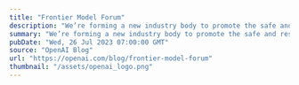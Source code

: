 ```yaml
---
title: "Frontier Model Forum"
description: "We’re forming a new industry body to promote the safe and responsible development of frontier AI systems: advancing AI safety research, identifying best practices and standards, and facilitating information sharing among policymakers and industry."
summary: "We’re forming a new industry body to promote the safe and responsible development of frontier AI systems: advancing AI safety research, identifying best practices and standards, and facilitating information sharing among policymakers and industry."
pubDate: "Wed, 26 Jul 2023 07:00:00 GMT"
source: "OpenAI Blog"
url: "https://openai.com/blog/frontier-model-forum"
thumbnail: "/assets/openai_logo.png"
---
```



